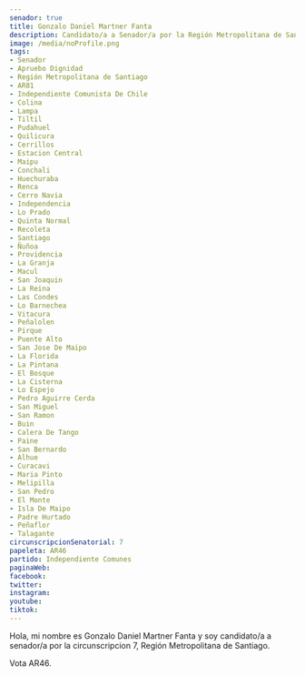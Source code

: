 ```yaml
---
senador: true
title: Gonzalo Daniel Martner Fanta
description: Candidato/a a Senador/a por la Región Metropolitana de Santiago
image: /media/noProfile.png
tags:
- Senador
- Apruebo Dignidad
- Región Metropolitana de Santiago
- AR81
- Independiente Comunista De Chile
- Colina
- Lampa
- Tiltil
- Pudahuel
- Quilicura
- Cerrillos
- Estacion Central
- Maipu
- Conchali
- Huechuraba
- Renca
- Cerro Navia
- Independencia
- Lo Prado
- Quinta Normal
- Recoleta
- Santiago
- Ñuñoa
- Providencia
- La Granja
- Macul
- San Joaquin
- La Reina
- Las Condes
- Lo Barnechea
- Vitacura
- Peñalolen
- Pirque
- Puente Alto
- San Jose De Maipo
- La Florida
- La Pintana
- El Bosque
- La Cisterna
- Lo Espejo
- Pedro Aguirre Cerda
- San Miguel
- San Ramon
- Buin
- Calera De Tango
- Paine
- San Bernardo
- Alhue
- Curacavi
- Maria Pinto
- Melipilla
- San Pedro
- El Monte
- Isla De Maipo
- Padre Hurtado
- Peñaflor
- Talagante
circunscripcionSenatorial: 7
papeleta: AR46
partido: Independiente Comunes
paginaWeb:
facebook:
twitter:
instagram:
youtube:
tiktok:
---
```

Hola, mi nombre es Gonzalo Daniel Martner Fanta y soy candidato/a a senador/a por la circunscripcion 7, Región Metropolitana de Santiago.

Vota AR46.